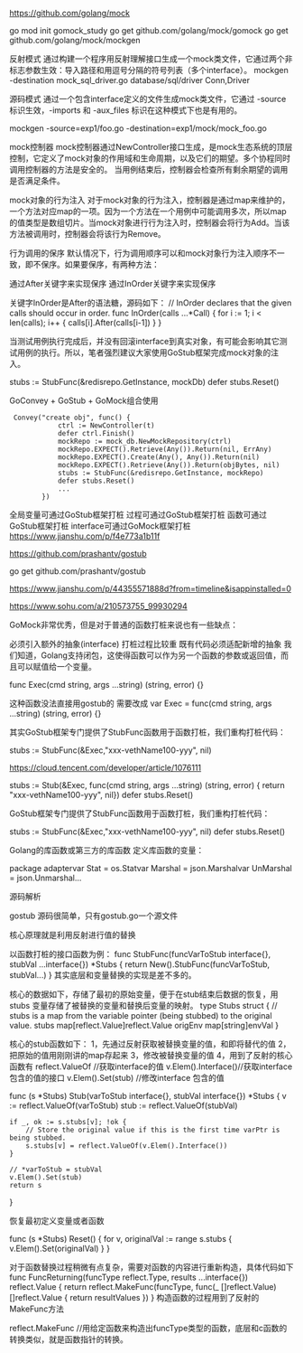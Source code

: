 https://github.com/golang/mock


go mod init gomock_study
go get github.com/golang/mock/gomock
go get github.com/golang/mock/mockgen


反射模式
通过构建一个程序用反射理解接口生成一个mock类文件，它通过两个非标志参数生效：导入路径和用逗号分隔的符号列表（多个interface）。
mockgen -destination mock_sql_driver.go database/sql/driver Conn,Driver

源码模式
通过一个包含interface定义的文件生成mock类文件，它通过 -source 标识生效，-imports 和 -aux_files 标识在这种模式下也是有用的。

 mockgen -source=exp1/foo.go -destination=exp1/mock/mock_foo.go


mock控制器
mock控制器通过NewController接口生成，是mock生态系统的顶层控制，它定义了mock对象的作用域和生命周期，以及它们的期望。多个协程同时调用控制器的方法是安全的。
当用例结束后，控制器会检查所有剩余期望的调用是否满足条件。

mock对象的行为注入
对于mock对象的行为注入，控制器是通过map来维护的，一个方法对应map的一项。因为一个方法在一个用例中可能调用多次，所以map的值类型是数组切片。当mock对象进行行为注入时，控制器会将行为Add。当该方法被调用时，控制器会将该行为Remove。


行为调用的保序
默认情况下，行为调用顺序可以和mock对象行为注入顺序不一致，即不保序。如果要保序，有两种方法：

通过After关键字来实现保序
通过InOrder关键字来实现保序


关键字InOrder是After的语法糖，源码如下：
// InOrder declares that the given calls should occur in order.
func InOrder(calls ...*Call) {
    for i := 1; i < len(calls); i++ {
        calls[i].After(calls[i-1])
    }
}


当测试用例执行完成后，并没有回滚interface到真实对象，有可能会影响其它测试用例的执行。所以，笔者强烈建议大家使用GoStub框架完成mock对象的注入。

stubs := StubFunc(&redisrepo.GetInstance, mockDb)
defer stubs.Reset()


GoConvey + GoStub + GoMock组合使用
```
 Convey("create obj", func() {
            ctrl := NewController(t)
            defer ctrl.Finish()
            mockRepo := mock_db.NewMockRepository(ctrl)
            mockRepo.EXPECT().Retrieve(Any()).Return(nil, ErrAny)
            mockRepo.EXPECT().Create(Any(), Any()).Return(nil)
            mockRepo.EXPECT().Retrieve(Any()).Return(objBytes, nil)
            stubs := StubFunc(&redisrepo.GetInstance, mockRepo)
            defer stubs.Reset()
            ...
        })
```

全局变量可通过GoStub框架打桩
过程可通过GoStub框架打桩
函数可通过GoStub框架打桩
interface可通过GoMock框架打桩
https://www.jianshu.com/p/f4e773a1b11f

https://github.com/prashantv/gostub

go get github.com/prashantv/gostub

https://www.jianshu.com/p/44355571888d?from=timeline&isappinstalled=0

https://www.sohu.com/a/210573755_99930294

GoMock非常优秀，但是对于普通的函数打桩来说也有一些缺点：

必须引入额外的抽象(interface)
打桩过程比较重
既有代码必须适配新增的抽象
我们知道，Golang支持闭包，这使得函数可以作为另一个函数的参数或返回值，而且可以赋值给一个变量。

func Exec(cmd string, args ...string) (string, error) {}

这种函数没法直接用gostub的
需要改成
var Exec = func(cmd string, args ...string) (string, error) {}





其实GoStub框架专门提供了StubFunc函数用于函数打桩，我们重构打桩代码：

stubs := StubFunc(&Exec,"xxx-vethName100-yyy", nil)

https://cloud.tencent.com/developer/article/1076111



stubs := Stub(&Exec, func(cmd string, args ...string) (string, error) { return "xxx-vethName100-yyy", nil})
defer stubs.Reset()

GoStub框架专门提供了StubFunc函数用于函数打桩，我们重构打桩代码：

stubs := StubFunc(&Exec,"xxx-vethName100-yyy", nil)
defer stubs.Reset()

Golang的库函数或第三方的库函数
定义库函数的变量：

package adaptervar 
Stat = os.Statvar 
Marshal = json.Marshalvar 
UnMarshal = json.Unmarshal...

源码解析

gostub 源码很简单，只有gostub.go一个源文件

核心原理就是利用反射进行值的替换

以函数打桩的接口函数​为例：
func StubFunc(funcVarToStub interface{}, stubVal ...interface{}) *Stubs {
	return New().StubFunc(funcVarToStub, stubVal...)
}
其实底层和​变量替换的实现是差不多的。

核心的数据如下，存储了最初的原始变量，便于在stub结束后数据的恢复，用stubs 变量存储了被替换的变量和替换后变量的映射。
type Stubs struct {
	// stubs is a map from the variable pointer (being stubbed) to the original value.
	stubs   map[reflect.Value]reflect.Value
	origEnv map[string]envVal
}

核心的stub函数如下：
1，先通过反射获取被替换变量的值，和即将替代的值
2，把原始的值用刚刚讲的map存起来
3，修改被替换变量的值
4，用到了反射的核心函数有
reflect.ValueOf //获取interface的值
v.Elem().Interface()//获取interface 包含的值的接口
v.Elem().Set(stub) //修改interface 包含的值

func (s *Stubs) Stub(varToStub interface{}, stubVal interface{}) *Stubs {
	v := reflect.ValueOf(varToStub)
	stub := reflect.ValueOf(stubVal)

    if _, ok := s.stubs[v]; !ok {
		// Store the original value if this is the first time varPtr is being stubbed.
		s.stubs[v] = reflect.ValueOf(v.Elem().Interface())
	}

	// *varToStub = stubVal
	v.Elem().Set(stub)
	return s
}

恢复最初定义变量或者函数

func (s *Stubs) Reset() {
  for v, originalVal := range s.stubs {
    v.Elem().Set(originalVal)
  }
}

对于函数替换过程稍微有点复杂，需要对函数的内容进行重新构造，具体代码如下
func FuncReturning(funcType reflect.Type, results ...interface{}) reflect.Value {
	return reflect.MakeFunc(funcType, func(_ []reflect.Value) []reflect.Value {
		return resultValues
	})
}
构造函数的过程用到了反射的MakeFunc方法

reflect.MakeFunc //用给定函数来构造出funcType类型的函数，底层和c函数的转换类似，​就是函数指针的转换。

